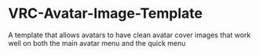 # VRC-Avatar-Image-Template
A template that allows avatars to have clean avatar cover images that work well on both the main avatar menu and the quick menu
